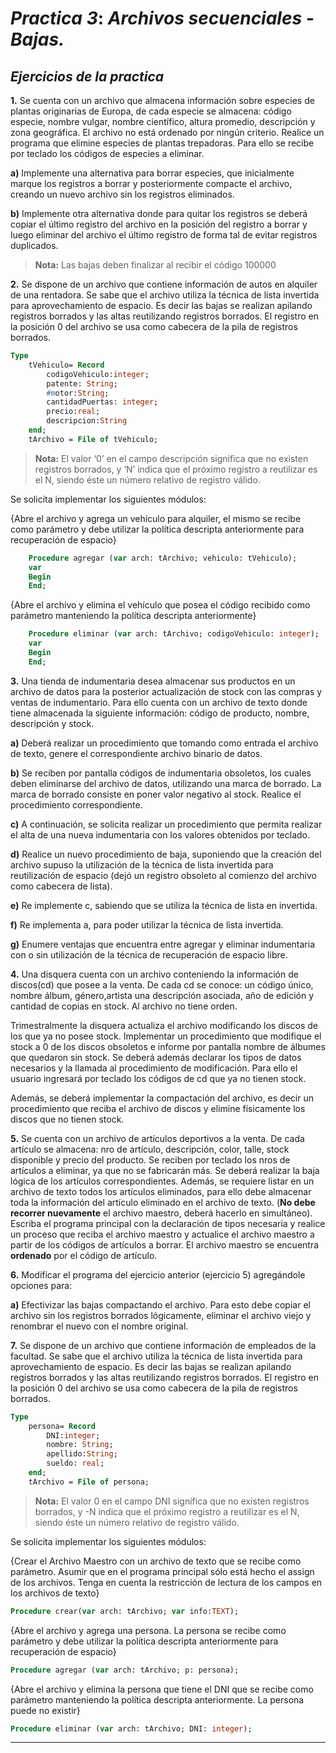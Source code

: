 # **_Practica 3_**: _Archivos secuenciales - Bajas._

## **_Ejercicios de la practica_**

**1.** Se cuenta con un archivo que almacena información sobre especies de plantas originarias de
Europa, de cada especie se almacena: código especie, nombre vulgar, nombre científico, altura
promedio, descripción y zona geográfica. El archivo no está ordenado por ningún criterio.
Realice un programa que elimine especies de plantas trepadoras. Para ello se recibe por
teclado los códigos de especies a eliminar.

**a)** Implemente una alternativa para borrar especies, que inicialmente marque los
registros a borrar y posteriormente compacte el archivo, creando un nuevo archivo
sin los registros eliminados.

**b)** Implemente otra alternativa donde para quitar los registros se deberá copiar el
último registro del archivo en la posición del registro a borrar y luego eliminar del
archivo el último registro de forma tal de evitar registros duplicados.

> **Nota:** Las bajas deben finalizar al recibir el código 100000

**2.** Se dispone de un archivo que contiene información de autos en alquiler de una rentadora. Se
sabe que el archivo utiliza la técnica de lista invertida para aprovechamiento de espacio. Es
decir las bajas se realizan apilando registros borrados y las altas reutilizando registros
borrados. El registro en la posición 0 del archivo se usa como cabecera de la pila de registros
borrados.

```pascal
Type
    tVehiculo= Record
        codigoVehiculo:integer;
        patente: String;
        #motor:String;
        cantidadPuertas: integer;
        precio:real;
        descripcion:String
    end;
    tArchivo = File of tVehiculo;
```

> **Nota:** El valor ‘0’ en el campo descripción significa que no existen registros borrados, y ‘N’ indica que el próximo registro a reutilizar es el N, siendo éste un número relativo de registro válido.

Se solicita implementar los siguientes módulos:

{Abre el archivo y agrega un vehículo para alquiler, el mismo se recibe como parámetro y debe utilizar la política descripta anteriormente para recuperación de espacio}

```pascal
    Procedure agregar (var arch: tArchivo; vehiculo: tVehiculo);
    var
    Begin
    End;
```

{Abre el archivo y elimina el vehículo que posea el código recibido como parámetro manteniendo la política descripta anteriormente}

```pascal
    Procedure eliminar (var arch: tArchivo; codigoVehiculo: integer);
    var
    Begin
    End;
```

**3.** Una tienda de indumentaria desea almacenar sus productos en un archivo de datos para la
posterior actualización de stock con las compras y ventas de indumentario. Para ello cuenta
con un archivo de texto donde tiene almacenada la siguiente información: código de producto,
nombre, descripción y stock.

**a)** Deberá realizar un procedimiento que tomando como entrada el archivo de texto, genere el correspondiente archivo binario de datos.

**b)** Se reciben por pantalla códigos de indumentaria obsoletos, los cuales deben eliminarse del archivo de datos, utilizando una marca de borrado. La marca de
borrado consiste en poner valor negativo al stock. Realice el procedimiento correspondiente.

**c)** A continuación, se solicita realizar un procedimiento que permita realizar el alta de
una nueva indumentaria con los valores obtenidos por teclado.

**d)** Realice un nuevo procedimiento de baja, suponiendo que la creación del archivo
supuso la utilización de la técnica de lista invertida para reutilización de espacio
(dejó un registro obsoleto al comienzo del archivo como cabecera de lista).

**e)** Re implemente c, sabiendo que se utiliza la técnica de lista en invertida.

**f)** Re implementa a, para poder utilizar la técnica de lista invertida.

**g)** Enumere ventajas que encuentra entre agregar y eliminar indumentaria con o sin utilización de la técnica de recuperación de espacio libre.

**4.** Una disquera cuenta con un archivo conteniendo la información de discos(cd) que posee a la
venta. De cada cd se conoce: un código único, nombre álbum, género,artista una descripción
asociada, año de edición y cantidad de copias en stock. Al archivo no tiene orden.

Trimestralmente la disquera actualiza el archivo modificando los discos de los que ya no posee
stock. Implementar un procedimiento que modifique el stock a 0 de los discos obsoletos e informe
por pantalla nombre de álbumes que quedaron sin stock. Se deberá además declarar los tipos de
datos necesarios y la llamada al procedimiento de modificación. Para ello el usuario ingresará por
teclado los códigos de cd que ya no tienen stock.

Además, se deberá implementar la compactación del archivo, es decir un procedimiento que
reciba el archivo de discos y elimine físicamente los discos que no tienen stock.

**5.** Se cuenta con un archivo de artículos deportivos a la venta. De cada artículo se almacena: nro de
artículo, descripción, color, talle, stock disponible y precio del producto. Se reciben por teclado los
nros de artículos a eliminar, ya que no se fabricarán más. Se deberá realizar la baja lógica de los
artículos correspondientes. Además, se requiere listar en un archivo de texto todos los artículos eliminados, para ello debe almacenar toda la información del artículo eliminado en el archivo de
texto. (**No debe recorrer nuevamente** el archivo maestro, deberá hacerlo en simultáneo).
Escriba el programa principal con la declaración de tipos necesaria y realice un proceso que
reciba el archivo maestro y actualice el archivo maestro a partir de los códigos de artículos a
borrar. El archivo maestro se encuentra **ordenado** por el código de artículo.

**6.** Modificar el programa del ejercicio anterior (ejercicio 5) agregándole opciones para:

**a)** Efectivizar las bajas compactando el archivo. Para esto debe copiar el archivo sin
los registros borrados lógicamente, eliminar el archivo viejo y renombrar el nuevo
con el nombre original.

**7.** Se dispone de un archivo que contiene información de empleados de la facultad. Se sabe que el
archivo utiliza la técnica de lista invertida para aprovechamiento de espacio. Es decir las bajas se
realizan apilando registros borrados y las altas reutilizando registros borrados. El registro en la
posición 0 del archivo se usa como cabecera de la pila de registros borrados.

```pascal
Type
    persona= Record
        DNI:integer;
        nombre: String;
        apellido:String;
        sueldo: real;
    end;
    tArchivo = File of persona;
```

> **Nota:** El valor 0 en el campo DNI significa que no existen registros borrados, y -N indica que el próximo registro a reutilizar es el N, siendo éste un número relativo de registro válido.

Se solicita implementar los siguientes módulos:

{Crear el Archivo Maestro con un archivo de texto que se recibe como parámetro. Asumir que en el
programa principal sólo está hecho el assign de los archivos. Tenga en cuenta la restricción de
lectura de los campos en los archivos de texto}

```pascal
Procedure crear(var arch: tArchivo; var info:TEXT);
```

{Abre el archivo y agrega una persona. La persona se recibe como parámetro y debe utilizar la
política descripta anteriormente para recuperación de espacio}

```pascal
Procedure agregar (var arch: tArchivo; p: persona);
```

{Abre el archivo y elimina la persona que tiene el DNI que se recibe como parámetro manteniendo
la política descripta anteriormente. La persona puede no existir}

```pascal
Procedure eliminar (var arch: tArchivo; DNI: integer);
```

---
